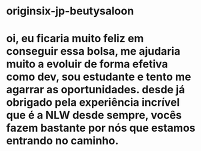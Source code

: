 # originsix-jp-beutysaloon
# oi, eu ficaria muito feliz em conseguir essa bolsa, me ajudaria muito a evoluir de forma efetiva como dev, sou estudante e tento me agarrar as oportunidades. desde já obrigado pela experiência incrível que é a NLW desde sempre, vocês fazem bastante por nós que estamos entrando no caminho.
